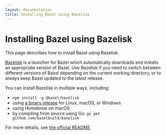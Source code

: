 ```yaml
---
layout: documentation
title: Installing Bazel using Bazelisk
---
```


# Installing Bazel using Bazelisk

This page describes how to install Bazel using Bazelisk.

[Bazelisk](https://github.com/bazelbuild/bazelisk) is a launcher for Bazel which
automatically downloads and installs an appropriate version of Bazel. Use
Bazelisk if you need to switch between different versions of Bazel depending on
the current working directory, or to always keep Bazel updated to the latest
release.

You can install Bazelisk in multiple ways, including:

* `npm install -g @bazel/bazelisk`
* using [a binary release](https://github.com/bazelbuild/bazelisk/releases) for
  Linux, macOS, or Windows
* using Homebrew on macOS
* by compiling from source using Go: `go get github.com/bazelbuild/bazelisk`

For more details, see
[the official README](https://github.com/bazelbuild/bazelisk/blob/master/README.md).
